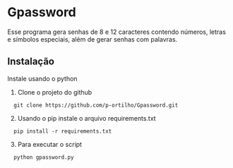 # Gpassword

Esse programa gera senhas de 8 e 12 caracteres contendo números, letras e símbolos especiais, além de gerar senhas com palavras.

## Instalação

Instale usando o python

1. Clone o projeto do github
```
  git clone https://github.com/p-ortilho/Gpassword.git
```
2. Usando o pip instale o arquivo requirements.txt
```
  pip install -r requirements.txt
```
3. Para executar o script
```
  python gpassword.py
```

    
